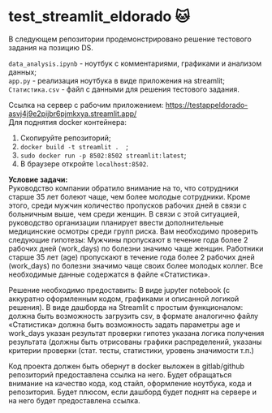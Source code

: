 # test_streamlit_eldorado :cat:
В следующем репозитории продемонстрировано решение тестового задания на позицию DS.

```data_analysis.ipynb``` - ноутбук с комментариями, графиками и анализом данных;    
```app.py``` - реализация ноутбука в виде приложения на streamlit;   
```Статистика.csv``` - файл с данными для решения тестового задания.

Ссылка на сервер с рабочим приложением: https://testappeldorado-asvj4j9e2pijbr6pjmkxya.streamlit.app/  
Для поднятия docker контейнера: 
1. Скопируйте репозиторий;
2. ```docker build -t streamlit .  ```;
3. ```sudo docker run -p 8502:8502 streamlit:latest```;
4. В браузере откройте ```localhost:8502```.

**Условие задачи:**   
Руководство компании обратило внимание на то, что сотрудники старше 35 лет болеют чаще, чем более молодые сотрудники. Кроме этого, среди мужчин количество пропусков рабочих дней в связи с больничным выше, чем среди женщин. В связи с этой ситуацией, руководство организации планирует ввести дополнительные медицинские осмотры среди групп риска. 
Вам необходимо проверить следующие гипотезы:
Мужчины пропускают в течение года более 2 рабочих дней (work_days) по болезни значимо чаще женщин.
Работники старше 35 лет (age) пропускают в течение года более 2 рабочих дней (work_days) по болезни значимо чаще своих более молодых коллег.
Все необходимые данные содержатся в файле «Статистика».

Решение необходимо предоставить: 
В виде jupyter notebook (с аккуратно оформленным кодом, графиками и описанной логикой решения). 
В виде дашборда на Streamlit с простым функционалом: 
должна быть возможность загрузить csv, в формате аналогично файлу «Статистика»
должна быть возможность задать параметры age и work_days
указан результат проверки гипотез
указана логика получения результата (должны быть отрисованы графики распределений, указаны критерии проверки (стат. тесты, статистики, уровень значимости т.п.) 

Код проекта должен быть обернут в docker выложен в gitlab/github репозиторий предоставлена ссылка на него. Будет обращаться внимание на качество кода, код стайл, оформление ноутбука, кода и репозитория. Будет плюсом, если дашборд будет поднят на сервере и на него будет предоставлена ссылка. 
